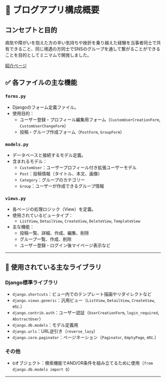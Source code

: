 # 📄 ブログアプリ構成概要

## コンセプトと目的　

病気や障がいを抱えた方の辛い気持ちや挫折を乗り越えた経験を当事者同士で共有できること、同じ境遇の方同士でSNSのグループを通して繋がることができることを目的としてミニマムで開発しました。　

[紹介ページ](https://kimikou-blog.jp/prototypes/blog-app/)

## ✅ 各ファイルの主な機能

### `forms.py`
- Djangoのフォーム定義ファイル。
- 使用目的：
  - ユーザー登録・プロフィール編集用フォーム（`CustomUserCreationForm`, `CustomUserChangeForm`）
  - 投稿・グループ作成フォーム（`PostForm`, `GroupForm`）

### `models.py`
- データベースと接続するモデル定義。
- 含まれるモデル：
  - `CustomUser`：ユーザープロフィール付き拡張ユーザーモデル
  - `Post`：投稿情報（タイトル、本文、画像）
  - `Category`：グループのカテゴリー
  - `Group`：ユーザーが作成できるグループ情報

### `views.py`
- 各ページの処理ロジック（View）を定義。
- 使用されているビュータイプ：
  - `ListView`, `DetailView`, `CreateView`, `DeleteView`, `TemplateView`
- 主な機能：
  - 投稿一覧、詳細、作成、編集、削除
  - グループ一覧、作成、削除
  - ユーザー登録・ログイン後マイページ表示など

---

## 🧰 使用されている主なライブラリ

### Django標準ライブラリ
- `django.shortcuts`：ビュー内でのテンプレート描画やリダイレクトなど
- `django.views.generic`：汎用ビュー（`ListView`, `DetailView`, `CreateView`, etc.）
- `django.contrib.auth`：ユーザー認証（`UserCreationForm`, `login_required`, `AbstractUser`）
- `django.db.models`：モデル定義用
- `django.urls`：URL逆引き（`reverse_lazy`）
- `django.core.paginator`：ページネーション（`Paginator`, `EmptyPage`, etc.）

### その他
- `Q`オブジェクト：検索機能でAND/OR条件を組み立てるために使用（`from django.db.models import Q`）

---



